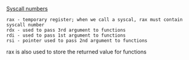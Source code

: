[Syscall numbers](https://filippo.io/linux-syscall-table/)

    rax - temporary register; when we call a syscal, rax must contain syscall number
    rdx - used to pass 3rd argument to functions
    rdi - used to pass 1st argument to functions
    rsi - pointer used to pass 2nd argument to functions

rax is also used to store the returned value for functions 